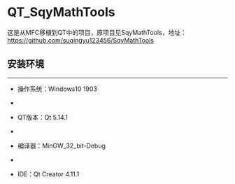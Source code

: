 # QT_SqyMathTools
这是从MFC移植到QT中的项目，原项目见SqyMathTools，地址：https://github.com/suqingyu123456/SqyMathTools

## 安装环境
---
- 操作系统：Windows10 1903

- 
- QT版本：Qt 5.14.1

- 
- 编译器：MinGW_32_bit-Debug

- 
- IDE：Qt Creator 4.11.1
